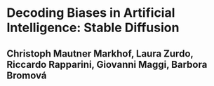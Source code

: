 # Decoding Biases in Artificial Intelligence: Stable Diffusion 

## Christoph Mautner Markhof, Laura Zurdo, Riccardo Rapparini, Giovanni Maggi, Barbora Bromová
